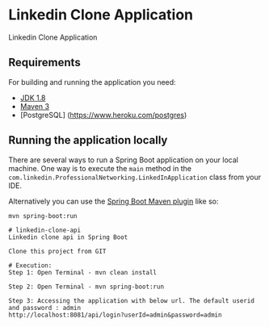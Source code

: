 
# Linkedin Clone Application
Linkedin Clone Application

## Requirements

For building and running the application you need:

- [JDK 1.8](http://www.oracle.com/technetwork/java/javase/downloads/jdk8-downloads-2133151.html)
- [Maven 3](https://maven.apache.org)
- [PostgreSQL] (https://www.heroku.com/postgres)
## Running the application locally

There are several ways to run a Spring Boot application on your local machine. 
One way is to execute the `main` method in the `com.linkedin.ProfessionalNetworking.LinkedInApplication` class from your IDE.

Alternatively you can use the [Spring Boot Maven plugin](https://docs.spring.io/spring-boot/docs/current/reference/html/build-tool-plugins-maven-plugin.html) like so:

```shell
mvn spring-boot:run

# linkedin-clone-api
Linkedin clone api in Spring Boot

Clone this project from GIT

# Execution:
Step 1: Open Terminal - mvn clean install

Step 2: Open Terminal - mvn spring-boot:run

Step 3: Accessing the application with below url. The default userid and password : admin
http://localhost:8081/api/login?userId=admin&password=admin